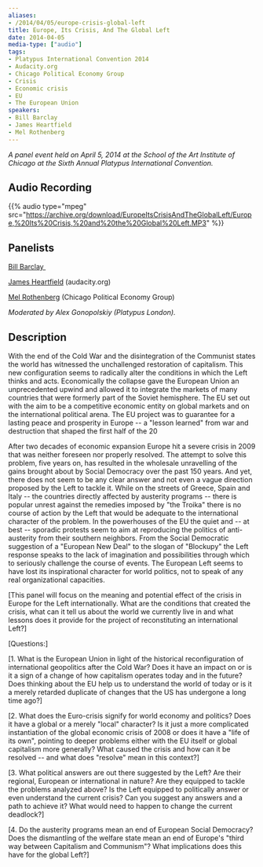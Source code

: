 ```yaml
---
aliases:
- /2014/04/05/europe-crisis-global-left
title: Europe, Its Crisis, And The Global Left
date: 2014-04-05
media-type: ["audio"]
tags:
- Platypus International Convention 2014
- Audacity.org
- Chicago Political Economy Group
- Crisis
- Economic crisis
- EU
- The European Union
speakers:
- Bill Barclay
- James Heartfield
- Mel Rothenberg
---
```


_A panel event held on April 5, 2014 at the School of the Art Institute of Chicago at the Sixth Annual Platypus International Convention._

## Audio Recording

{{% audio type="mpeg" src="https://archive.org/download/EuropeItsCrisisAndTheGlobalLeft/Europe,%20Its%20Crisis,%20and%20the%20Global%20Left.MP3" %}}

## Panelists

[Bill Barclay ](/speakers/bill-barclay/)

[James Heartfield](/speakers/james-heartfield) (audacity.org)

[Mel Rothenberg](/speakers/mel-rothenberg) (Chicago Political Economy Group)

_Moderated by Alex Gonopolskiy (Platypus London)._

## Description

With the end of the Cold War and the disintegration of the Communist states the world has witnessed the unchallenged restoration of capitalism. This new configuration seems to radically alter the conditions in which the Left thinks and acts. Economically the collapse gave the European Union an unprecedented upwind and allowed it to integrate the markets of many countries that were formerly part of the Soviet hemisphere. The EU set out with the aim to be a competitive economic entity on global markets and on the international political arena. The EU project was to guarantee for a lasting peace and prosperity in Europe -- a "lesson learned" from war and destruction that shaped the first half of the 20

After two decades of economic expansion Europe hit a severe crisis in 2009 that was neither foreseen nor properly resolved. The attempt to solve this problem, five years on, has resulted in the wholesale unravelling of the gains brought about by Social Democracy over the past 150 years. And yet, there does not seem to be any clear answer and not even a vague direction proposed by the Left to tackle it. While on the streets of Greece, Spain and Italy -- the countries directly affected by austerity programs -- there is popular unrest against the remedies imposed by "the Troika" there is no course of action by the Left that would be adequate to the international character of the problem. In the powerhouses of the EU the quiet and -- at best -- sporadic protests seem to aim at reproducing the politics of anti-austerity from their southern neighbors. From the Social Democratic suggestion of a "European New Deal" to the slogan of "Blockupy" the Left response speaks to the lack of imagination and possibilities through which to seriously challenge the course of events. The European Left seems to have lost its inspirational character for world politics, not to speak of any real organizational capacities.

[This panel will focus on the meaning and potential effect of the crisis in Europe for the Left internationally. What are the conditions that created the crisis, what can it tell us about the world we currently live in and what lessons does it provide for the project of reconstituting an international Left?]

[Questions:]

[1. What is the European Union in light of the historical reconfiguration of international geopolitics after the Cold War? Does it have an impact on or is it a sign of a change of how capitalism operates today and in the future? Does thinking about the EU help us to understand the world of today or is it a merely retarded duplicate of changes that the US has undergone a long time ago?]

[2. What does the Euro-crisis signify for world economy and politics? Does it have a global or a merely "local" character? Is it just a more complicated instantiation of the global economic crisis of 2008 or does it have a "life of its own", pointing to deeper problems either with the EU itself or global capitalism more generally? What caused the crisis and how can it be resolved -- and what does "resolve" mean in this context?]

[3. What political answers are out there suggested by the Left? Are their regional, European or international in nature? Are they equipped to tackle the problems analyzed above? Is the Left equipped to politically answer or even understand the current crisis? Can you suggest any answers and a path to achieve it? What would need to happen to change the current deadlock?]

[4. Do the austerity programs mean an end of European Social Democracy? Does the dismantling of the welfare state mean an end of Europe's "third way between Capitalism and Communism"? What implications does this have for the global Left?]
